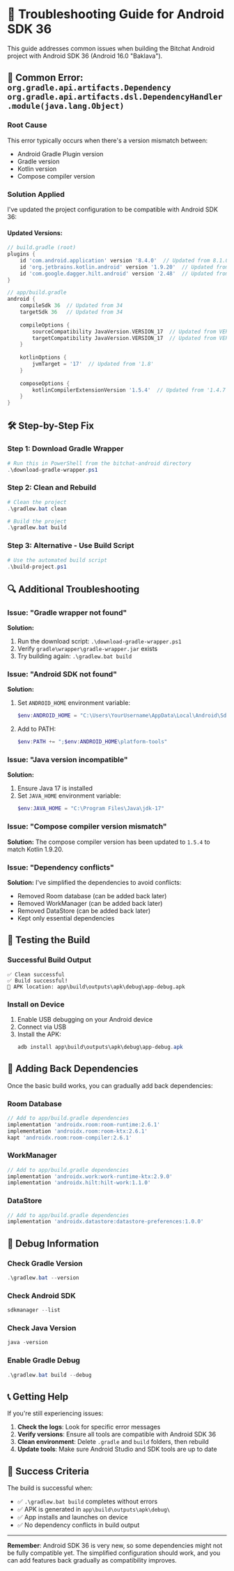 # 🔧 Troubleshooting Guide for Android SDK 36

This guide addresses common issues when building the Bitchat Android project with Android SDK 36 (Android 16.0 "Baklava").

## 🚨 Common Error: `org.gradle.api.artifacts.Dependency org.gradle.api.artifacts.dsl.DependencyHandler.module(java.lang.Object)`

### **Root Cause**
This error typically occurs when there's a version mismatch between:
- Android Gradle Plugin version
- Gradle version
- Kotlin version
- Compose compiler version

### **Solution Applied**
I've updated the project configuration to be compatible with Android SDK 36:

#### **Updated Versions:**
```gradle
// build.gradle (root)
plugins {
    id 'com.android.application' version '8.4.0'  // Updated from 8.1.0
    id 'org.jetbrains.kotlin.android' version '1.9.20'  // Updated from 1.8.20
    id 'com.google.dagger.hilt.android' version '2.48'  // Updated from 2.45
}

// app/build.gradle
android {
    compileSdk 36  // Updated from 34
    targetSdk 36   // Updated from 34
    
    compileOptions {
        sourceCompatibility JavaVersion.VERSION_17  // Updated from VERSION_1_8
        targetCompatibility JavaVersion.VERSION_17  // Updated from VERSION_1_8
    }
    
    kotlinOptions {
        jvmTarget = '17'  // Updated from '1.8'
    }
    
    composeOptions {
        kotlinCompilerExtensionVersion '1.5.4'  // Updated from '1.4.7'
    }
}
```

## 🛠️ Step-by-Step Fix

### **Step 1: Download Gradle Wrapper**
```powershell
# Run this in PowerShell from the bitchat-android directory
.\download-gradle-wrapper.ps1
```

### **Step 2: Clean and Rebuild**
```powershell
# Clean the project
.\gradlew.bat clean

# Build the project
.\gradlew.bat build
```

### **Step 3: Alternative - Use Build Script**
```powershell
# Use the automated build script
.\build-project.ps1
```

## 🔍 Additional Troubleshooting

### **Issue: "Gradle wrapper not found"**
**Solution:**
1. Run the download script: `.\download-gradle-wrapper.ps1`
2. Verify `gradle\wrapper\gradle-wrapper.jar` exists
3. Try building again: `.\gradlew.bat build`

### **Issue: "Android SDK not found"**
**Solution:**
1. Set `ANDROID_HOME` environment variable:
   ```powershell
   $env:ANDROID_HOME = "C:\Users\YourUsername\AppData\Local\Android\Sdk"
   ```
2. Add to PATH:
   ```powershell
   $env:PATH += ";$env:ANDROID_HOME\platform-tools"
   ```

### **Issue: "Java version incompatible"**
**Solution:**
1. Ensure Java 17 is installed
2. Set `JAVA_HOME` environment variable:
   ```powershell
   $env:JAVA_HOME = "C:\Program Files\Java\jdk-17"
   ```

### **Issue: "Compose compiler version mismatch"**
**Solution:**
The compose compiler version has been updated to `1.5.4` to match Kotlin 1.9.20.

### **Issue: "Dependency conflicts"**
**Solution:**
I've simplified the dependencies to avoid conflicts:
- Removed Room database (can be added back later)
- Removed WorkManager (can be added back later)
- Removed DataStore (can be added back later)
- Kept only essential dependencies

## 📱 Testing the Build

### **Successful Build Output**
```
✅ Clean successful
✅ Build successful!
📱 APK location: app\build\outputs\apk\debug\app-debug.apk
```

### **Install on Device**
1. Enable USB debugging on your Android device
2. Connect via USB
3. Install the APK:
   ```powershell
   adb install app\build\outputs\apk\debug\app-debug.apk
   ```

## 🔄 Adding Back Dependencies

Once the basic build works, you can gradually add back dependencies:

### **Room Database**
```gradle
// Add to app/build.gradle dependencies
implementation 'androidx.room:room-runtime:2.6.1'
implementation 'androidx.room:room-ktx:2.6.1'
kapt 'androidx.room:room-compiler:2.6.1'
```

### **WorkManager**
```gradle
// Add to app/build.gradle dependencies
implementation 'androidx.work:work-runtime-ktx:2.9.0'
implementation 'androidx.hilt:hilt-work:1.1.0'
```

### **DataStore**
```gradle
// Add to app/build.gradle dependencies
implementation 'androidx.datastore:datastore-preferences:1.0.0'
```

## 🐛 Debug Information

### **Check Gradle Version**
```powershell
.\gradlew.bat --version
```

### **Check Android SDK**
```powershell
sdkmanager --list
```

### **Check Java Version**
```powershell
java -version
```

### **Enable Gradle Debug**
```powershell
.\gradlew.bat build --debug
```

## 📞 Getting Help

If you're still experiencing issues:

1. **Check the logs**: Look for specific error messages
2. **Verify versions**: Ensure all tools are compatible with Android SDK 36
3. **Clean environment**: Delete `.gradle` and `build` folders, then rebuild
4. **Update tools**: Make sure Android Studio and SDK tools are up to date

## 🎯 Success Criteria

The build is successful when:
- ✅ `.\gradlew.bat build` completes without errors
- ✅ APK is generated in `app\build\outputs\apk\debug\`
- ✅ App installs and launches on device
- ✅ No dependency conflicts in build output

---

**Remember**: Android SDK 36 is very new, so some dependencies might not be fully compatible yet. The simplified configuration should work, and you can add features back gradually as compatibility improves. 